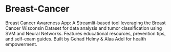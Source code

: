 # Breast-Cancer
Breast Cancer Awareness App: A Streamlit-based tool leveraging the Breast Cancer Wisconsin Dataset for data analysis and tumor classification using SVM and Neural Networks. Features educational resources, prevention tips, and self-exam guides. Built by Gehad Helmy &amp; Alaa Adel for health empowerment.
